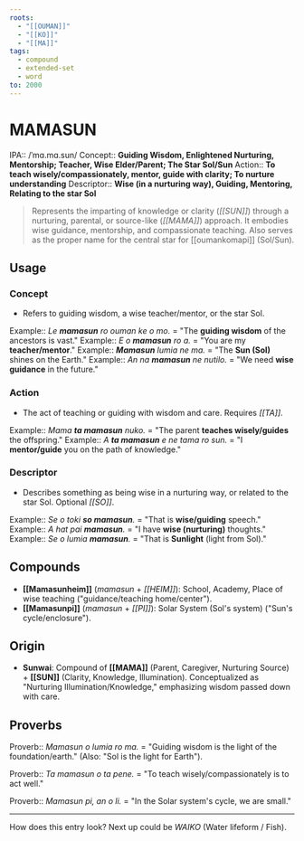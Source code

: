 ```yaml
---
roots:
  - "[[OUMAN]]"
  - "[[KO]]"
  - "[[MA]]"
tags:
  - compound
  - extended-set
  - word
to: 2000
---
```


# MAMASUN

IPA::				/ˈmɑ.mɑ.sun/
Concept::		**Guiding Wisdom, Enlightened Nurturing, Mentorship; Teacher, Wise Elder/Parent; The Star Sol/Sun**
Action::		**To teach wisely/compassionately, mentor, guide with clarity; To nurture understanding**
Descriptor::	**Wise (in a nurturing way), Guiding, Mentoring, Relating to the star Sol**

> Represents the imparting of knowledge or clarity (*[[SUN]]*) through a nurturing, parental, or source-like (*[[MAMA]]*) approach. It embodies wise guidance, mentorship, and compassionate teaching. Also serves as the proper name for the central star for [[oumankomapi]] (Sol/Sun).

## Usage

### Concept
*   Refers to guiding wisdom, a wise teacher/mentor, or the star Sol.

Example::   *Le **mamasun** ro ouman ke o mo.* = "The **guiding wisdom** of the ancestors is vast."
Example::   *E o **mamasun** ro a.* = "You are my **teacher/mentor**."
Example::   ***Mamasun** lumia ne ma.* = "The **Sun (Sol)** shines on the Earth."
Example::   *An na **mamasun** ne nutilo.* = "We need **wise guidance** in the future."

### Action
*   The act of teaching or guiding with wisdom and care. Requires *[[TA]]*.

Example::   *Mama **ta mamasun** nuko.* = "The parent **teaches wisely/guides** the offspring."
Example::   *A **ta mamasun** e ne tama ro sun.* = "I **mentor/guide** you on the path of knowledge."

### Descriptor
*   Describes something as being wise in a nurturing way, or related to the star Sol. Optional *[[SO]]*.

Example::   *Se o toki **so mamasun**.* = "That is **wise/guiding** speech."
Example::   *A hat pai **mamasun**.* = "I have **wise (nurturing)** thoughts."
Example::   *Se o lumia **mamasun**.* = "That is **Sunlight** (light from Sol)."

## Compounds

*   **[[Mamasunheim]]** (*mamasun* + *[[HEIM]]*): School, Academy, Place of wise teaching ("guidance/teaching home/center").
*   **[[Mamasunpi]]** (*mamasun* + *[[PI]]*): Solar System (Sol's system) ("Sun's cycle/enclosure").

## Origin

*   **Sunwai**: Compound of **[[MAMA]]** (Parent, Caregiver, Nurturing Source) + **[[SUN]]** (Clarity, Knowledge, Illumination). Conceptualized as "Nurturing Illumination/Knowledge," emphasizing wisdom passed down with care.

## Proverbs

Proverb:: *Mamasun o lumia ro ma.* = "Guiding wisdom is the light of the foundation/earth." (Also: "Sol is the light for Earth").

Proverb:: *Ta mamasun o ta pene.* = "To teach wisely/compassionately is to act well."

Proverb:: *Mamasun pi, an o li.* = "In the Solar system's cycle, we are small."

---

How does this entry look? Next up could be *WAIKO* (Water lifeform / Fish).